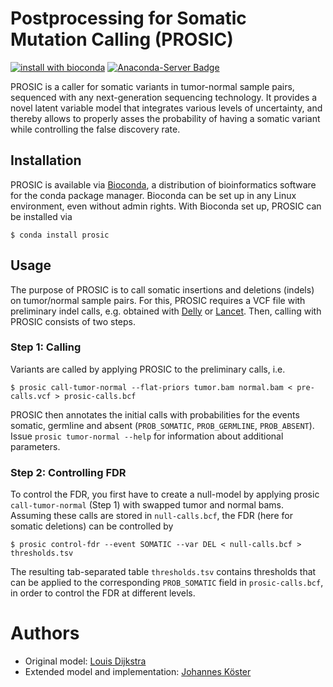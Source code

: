 # Postprocessing for Somatic Mutation Calling (PROSIC)

[![install with bioconda](https://img.shields.io/badge/install%20with-bioconda-brightgreen.svg?style=flat-square)](http://bioconda.github.io/recipes/prosic/README.html)
[![Anaconda-Server Badge](https://anaconda.org/bioconda/prosic/badges/downloads.svg)](http://bioconda.github.io/recipes/prosic/README.html)

PROSIC is a caller for somatic variants in tumor-normal sample pairs, sequenced with any next-generation sequencing technology.
It provides a novel latent variable model that integrates various levels of uncertainty, and thereby allows to properly asses the probability of having a somatic variant while controlling the false discovery rate.

## Installation

PROSIC is available via [Bioconda](https://bioconda.github.io), a distribution
of bioinformatics software for the conda package manager.
Bioconda can be set up in any Linux environment, even without admin rights.
With Bioconda set up, PROSIC can be installed via

	$ conda install prosic

## Usage

The purpose of PROSIC is to call somatic insertions and deletions (indels) on tumor/normal sample pairs.
For this, PROSIC requires a VCF file with preliminary indel calls, e.g. obtained with [Delly](https://github.com/tobiasrausch/delly) or [Lancet](https://github.com/nygenome/lancet).
Then, calling with PROSIC consists of two steps.

### Step 1: Calling

Variants are called by applying PROSIC to the preliminary calls, i.e.

    $ prosic call-tumor-normal --flat-priors tumor.bam normal.bam < pre-calls.vcf > prosic-calls.bcf

PROSIC then annotates the initial calls with probabilities for the events somatic, germline and absent (`PROB_SOMATIC`, `PROB_GERMLINE`, `PROB_ABSENT`).
Issue `prosic tumor-normal --help` for information about additional parameters.

### Step 2: Controlling FDR

To control the FDR, you first have to create a null-model by applying prosic `call-tumor-normal` (Step 1) with swapped tumor and normal bams.
Assuming these calls are stored in `null-calls.bcf`, the FDR (here for somatic deletions) can be controlled by

	$ prosic control-fdr --event SOMATIC --var DEL < null-calls.bcf > thresholds.tsv

The resulting tab-separated table `thresholds.tsv` contains thresholds that can be applied to the corresponding `PROB_SOMATIC` field in `prosic-calls.bcf`, in order to control the FDR at different levels.

# Authors

* Original model: [Louis Dijkstra](https://github.com/louisdijkstra)
* Extended model and implementation: [Johannes Köster](https://johanneskoester.bitbucket.org)
